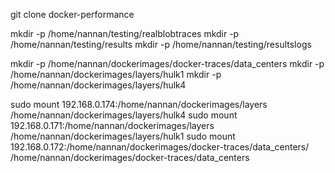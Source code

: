 
git clone docker-performance

mkdir -p /home/nannan/testing/realblobtraces
mkdir -p /home/nannan/testing/results
mkdir -p /home/nannan/testing/resultslogs

mkdir -p /home/nannan/dockerimages/docker-traces/data_centers
mkdir -p /home/nannan/dockerimages/layers/hulk1
mkdir -p /home/nannan/dockerimages/layers/hulk4

sudo mount 192.168.0.174:/home/nannan/dockerimages/layers /home/nannan/dockerimages/layers/hulk4
sudo mount 192.168.0.171:/home/nannan/dockerimages/layers /home/nannan/dockerimages/layers/hulk1
sudo mount 192.168.0.172:/home/nannan/dockerimages/docker-traces/data_centers/ /home/nannan/dockerimages/docker-traces/data_centers


